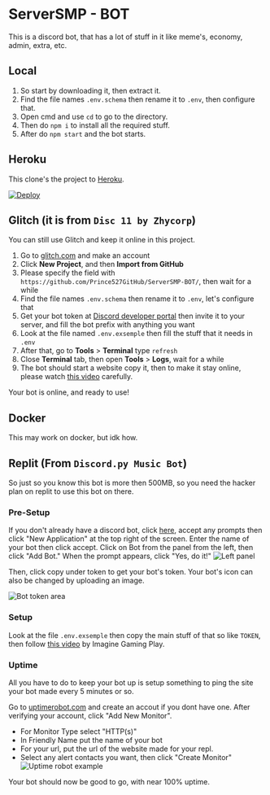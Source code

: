 # ServerSMP - BOT

This is a discord bot, that has a lot of stuff in it like meme's, economy, admin, extra, etc.

## Local
1. So start by downloading it, then extract it.
2. Find the file names `.env.schema` then rename it to `.env`, then configure that.
3. Open cmd and use `cd` to go to the directory.
4. Then do `npm i` to install all the required stuff.
5. After do `npm start` and the bot starts.

## Heroku
This clone's the project to [Heroku](https://heroku.com/).

[![Deploy](https://www.herokucdn.com/deploy/button.svg)](https://heroku.com/deploy)

## Glitch (it is from ```Disc 11 by Zhycorp```)
You can still use Glitch and keep it online in this project.

1. Go to [glitch.com](https://glitch.com) and make an account
2. Click **New Project**, and then **Import from GitHub**
3. Please specify the field with `https://github.com/Prince527GitHub/ServerSMP-BOT/`, then wait for a while
4. Find the file names `.env.schema` then rename it to `.env`, let's configure that
5. Get your bot token at [Discord developer portal](https://discord.com/developers/applications) then invite it to your server, and fill the bot prefix with anything you want
6. Look at the file named `.env.exsemple` then fill the stuff that it needs in `.env`
7. After that, go to **Tools** > **Terminal** type `refresh`
8. Close **Terminal** tab, then open **Tools** > **Logs**, wait for a while
9. The bot should start a website copy it, then to make it stay online, please watch [this video](https://youtu.be/K2nqthN1xKQ?t=551) carefully.

Your bot is online, and ready to use!

## Docker
This may work on docker, but idk how.

## Replit (From `Discord.py Music Bot`)
So just so you know this bot is more then 500MB, so you need the hacker plan on replit to use this bot on there.

### Pre-Setup

If you don't already have a discord bot, click [here](https://discordapp.com/developers/), accept any prompts then click "New Application" at the top right of the screen.  Enter the name of your bot then click accept.  Click on Bot from the panel from the left, then click "Add Bot."  When the prompt appears, click "Yes, do it!"
![Left panel](https://i.imgur.com/hECJYWK.png)

Then, click copy under token to get your bot's token. Your bot's icon can also be changed by uploading an image.

![Bot token area](https://i.imgur.com/da0ktMC.png)

### Setup
Look at the file `.env.exsemple` then copy the main stuff of that so like `TOKEN`, then follow [this video](https://youtu.be/BKlv__1OoGc) by Imagine Gaming Play.

### Uptime

All you have to do to keep your bot up is setup something to ping the site your bot made every 5 minutes or so.

Go to [uptimerobot.com](https://uptimerobot.com/) and create an accout if you dont have one.  After verifying your account, click "Add New Monitor".

+ For Monitor Type select "HTTP(s)"
+ In Friendly Name put the name of your bot
+ For your url, put the url of the website made for your repl.
+ Select any alert contacts you want, then click "Create Monitor"
![Uptime robot example](https://i.imgur.com/Qd9LXEy.png)

Your bot should now be good to go, with near 100% uptime.
